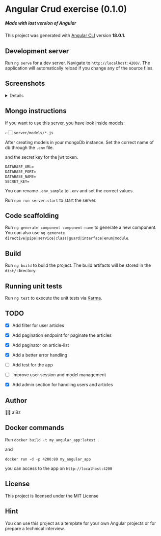 # Angular Crud exercise (0.1.0)
##### Made with last version of Angular

This project was generated with [Angular CLI](https://github.com/angular/angular-cli) version **18.0.1.**

## Development server

Run `ng serve` for a dev server. Navigate to `http://localhost:4200/`. The application will automatically reload if you
change any of the source files.


## Screenshots
<details>

- Empty list if you don't run the server 🤡 
`npm run server:start`

![empty.png](public/assets/images/empty_list_big.png)

Dark app theme (I know is terrible huauhahu UI)
![screen_dark.png](public/assets/images/screen_fe_dark.png)

Swagger presente su `api-docs`
![swagger.png](public/assets/images/swagger.png)

</details>

## Mongo instructions

If you want to use this server, you have look inside models: 

👉🏻 `server/models/*.js`

After creating models in your mongoDb instance.
Set the correct name of db through the `.env` file.

and the secret key for the jwt token.

```dotenv
DATABASE_URL=
DATABASE_PORT=
DATABASE_NAME=
SECRET_KEY=
```

You can rename `.env_sample` to `.env` and set the correct values.

Run `npm run server:start` to start the server.
 
## Code scaffolding

Run `ng generate component component-name` to generate a new component. You can also use
`ng generate directive|pipe|service|class|guard|interface|enum|module`.

## Build

Run `ng build` to build the project. The build artifacts will be stored in the `dist/` directory.

## Running unit tests

Run `ng test` to execute the unit tests via [Karma](https://karma-runner.github.io).

## TODO

- [x] Add filter for user articles 
- [x] Add pagination endpoint for paginate the articles
- [x] Add paginator on article-list
- [x] Add a better error handling
- [ ] Add test for the app
- [ ] Improve user session and model management
- [x] Add admin section for handling users and articles
 

## Author
🥷🏻 alBz


## Docker commands
Run `docker build -t my_angular_app:latest .`

and

`docker run -d -p 4200:80 my_angular_app` 

you can access to the app on `http://localhost:4200`

## License

This project is licensed under the MIT License 

## Hint 
You can use this project as a template for your own Angular projects or for prepare a technical interview.
